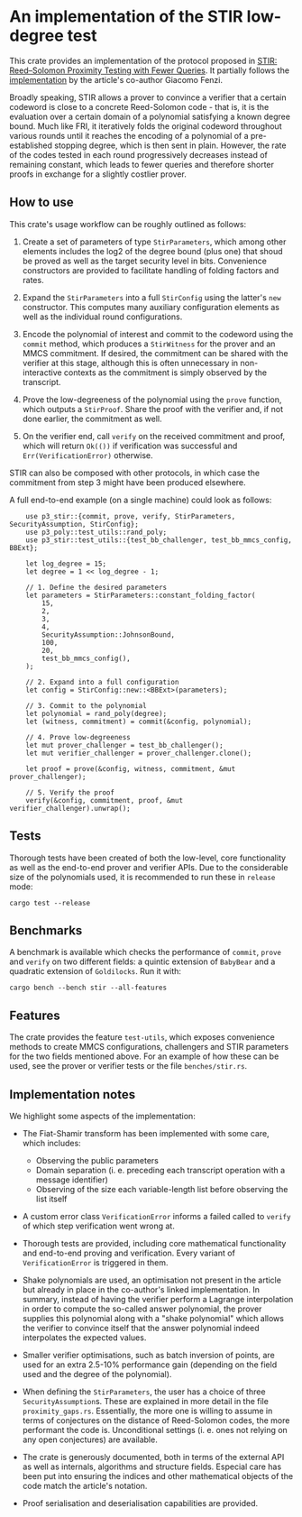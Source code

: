 
# An implementation of the STIR low-degree test

This crate provides an implementation of the protocol proposed in [STIR: Reed–Solomon Proximity Testing with Fewer Queries](https://eprint.iacr.org/2024/390). It partially follows the [implementation](https://github.com/WizardOfMenlo/stir) by the article's co-author Giacomo Fenzi.

Broadly speaking, STIR allows a prover to convince a verifier that a certain codeword is close to a concrete Reed-Solomon code - that is, it is the evaluation over a certain domain of a polynomial satisfying a known degree bound. Much like FRI, it iteratively folds the original codeword throughout various rounds until it reaches the encoding of a polynomial of a pre-established stopping degree, which is then sent in plain. However, the rate of the codes tested in each round progressively decreases instead of remaining constant, which leads to fewer queries and therefore shorter proofs in exchange for a slightly costlier prover.

## How to use

This crate's usage workflow can be roughly outlined as follows:

 1. Create a set of parameters of type `StirParameters`, which among other elements includes the log2 of the degree bound (plus one) that shoud be proved as well as the target security level in bits. Convenience constructors are provided to facilitate handling of folding factors and rates.

 2. Expand the `StirParameters` into a full `StirConfig` using the latter's `new` constructor. This computes many auxiliary configuration elements as well as the individual round configurations.
 
 3. Encode the polynomial of interest and commit to the codeword using the `commit` method, which produces a `StirWitness` for the prover and an MMCS commitment. If desired,  the commitment can be shared with the verifier at this stage, although this is often unnecessary in non-interactive contexts as the commitment is simply observed by the transcript.

 4. Prove the low-degreeness of the polynomial using the `prove` function, which outputs a `StirProof`. Share the proof with the verifier and, if not done earlier, the commitment as well.

 5. On the verifier end, call `verify` on the received commitment and proof, which will return `Ok(())` if verification was successful and `Err(VerificationError)` otherwise.

STIR can also be composed with other protocols, in which case the commitment from step 3 might have been produced elsewhere.

A full end-to-end example (on a single machine) could look as follows:
```
    use p3_stir::{commit, prove, verify, StirParameters, SecurityAssumption, StirConfig};
    use p3_poly::test_utils::rand_poly;
    use p3_stir::test_utils::{test_bb_challenger, test_bb_mmcs_config, BBExt};

    let log_degree = 15;
    let degree = 1 << log_degree - 1;

    // 1. Define the desired parameters
    let parameters = StirParameters::constant_folding_factor(
        15,
        2,
        3,
        4,
        SecurityAssumption::JohnsonBound,
        100,
        20,
        test_bb_mmcs_config(),
    );

    // 2. Expand into a full configuration
    let config = StirConfig::new::<BBExt>(parameters);

    // 3. Commit to the polynomial
    let polynomial = rand_poly(degree);
    let (witness, commitment) = commit(&config, polynomial);

    // 4. Prove low-degreeness    
    let mut prover_challenger = test_bb_challenger();
    let mut verifier_challenger = prover_challenger.clone();

    let proof = prove(&config, witness, commitment, &mut prover_challenger);

    // 5. Verify the proof
    verify(&config, commitment, proof, &mut verifier_challenger).unwrap();
```

## Tests

Thorough tests have been created of both the low-level, core functionality as well as the end-to-end prover and verifier APIs. Due to the considerable size of the polynomials used, it is recommended to run these in `release` mode:

```cargo test --release```

## Benchmarks

A benchmark is available which checks the performance of `commit`, `prove` and `verify` on two different fields: a quintic extension of `BabyBear` and a quadratic extension of `Goldilocks`. Run it with:

```cargo bench --bench stir --all-features```

## Features

The crate provides the feature `test-utils`, which exposes convenience methods to create MMCS configurations, challengers and STIR parameters for the two fields mentioned above. For an example of how these can be used, see the prover or verifier tests or the file `benches/stir.rs`.

## Implementation notes

We highlight some aspects of the implementation:

 - The Fiat-Shamir transform has been implemented with some care, which includes:
    - Observing the public parameters
    - Domain separation (i. e. preceding each transcript operation with a message identifier)
    - Observing of the size each variable-length list before observing the list itself

 - A custom error class `VerificationError` informs a failed called to `verify` of which step verification went wrong at.

 - Thorough tests are provided, including core mathematical functionality and end-to-end proving and verification. Every variant of `VerificationError` is triggered in them.

 - Shake polynomials are used, an optimisation not present in the article but already in place in the co-author's linked implementation. In summary, instead of having the verifier perform a Lagrange interpolation in order to compute the so-called answer polynomial, the prover supplies this polynomial along with a "shake polynomial" which allows the verifier to convince itself that the answer polynomial indeed interpolates the expected values.
 
 - Smaller verifier optimisations, such as batch inversion of points, are used for an extra 2.5-10% performance gain (depending on the field used and the degree of the polynomial).

 - When defining the `StirParameters`, the user has a choice of three `SecurityAssumption`s. These are explained in more detail in the file `proximity_gaps.rs`. Essentially, the more one is willing to assume in terms of conjectures on the distance of Reed-Solomon codes, the more performant the code is. Unconditional settings (i. e. ones not relying on any open conjectures) are available.

 - The crate is generously documented, both in terms of the external API as well as internals, algorithms and structure fields. Especial care has been put into ensuring the indices and other mathematical objects of the code match the article's notation.
 
 - Proof serialisation and deserialisation capabilities are provided.
